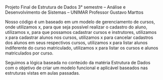 Projeto Final de Estrutura de Dados
3° semestre – Análise e Desenvolvimento de Sistemas – UNIMAR
Professor Gustavo Marttos

Nosso código é um baseado em um modelo de gerenciamento de cursos, onde utilizamos x, para que seja possível realizar o cadastro do aluno, utilizamos x, para que possamos cadastrar cursos e instrutores, utilizamos x para cadastrar alunos nos cursos, utilizamos x para cancelar cadastros dos alunos em seus respectivos cursos, utilizamos x para listar alunos indiferente do curso matriculado, utilizamos x para listar os cursos e alunos matriculados por curso.

Seguimos a lógica baseada no conteúdo da matéria Estrutura de Dados com o objetivo de criar um modelo funcional e aplicável baseados nas estruturas vistas em aulas passadas.
